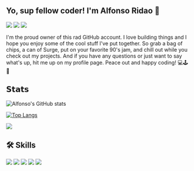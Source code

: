 
## Yo, sup fellow coder! I'm Alfonso Ridao 👋



[![](https://img.shields.io/badge/LinkedIn-0077B5?style=for-the-badge&logo=linkedin&logoColor=white)](https://www.linkedin.com/in/alfonsoridao/)
[![](https://img.shields.io/badge/website-000000?style=for-the-badge&logo=About.me&logoColor=white)](https://alfonso.ridao.ar/)
[![](https://img.shields.io/badge/ProtonMail-8B89CC?style=for-the-badge&logo=protonmail&logoColor=white)](mailto:alfonso@ridao.ar?subject=[GitHub]%20Inquiry)


I'm the proud owner of this rad GitHub account. I love building things and I hope you enjoy some of the cool stuff I've put together. So grab a bag of chips, a can of Surge, put on your favorite 90's jam, and chill out while you check out my projects. And if you have any questions or just want to say what's up, hit me up on my profile page. Peace out and happy coding! 💻🕹️ 🥷


## 𝗦𝘁𝗮𝘁𝘀

![Alfonso's GitHub stats](https://github-readme-stats.vercel.app/api?username=fonCki&hide=stars)

[![Top Langs](https://github-readme-stats.vercel.app/api/top-langs/?username=fonCki)](https://github.com/anuraghazra/github-readme-stats)

![](https://komarev.com/ghpvc/?username=fonCKi&label=PROFILE+VIEWS)
## 🛠 Skills



[![](https://img.shields.io/badge/C%2B%2B-00599C?style=for-the-badge&logo=c%2B%2B&logoColor=white)](https://github.com/fonCki?tab=repositories&q=&type=&language=c&sort=)
[![](https://img.shields.io/badge/HTML5-E34F26?style=for-the-badge&logo=html5&logoColor=white)](https://github.com/fonCki?tab=repositories&q=&type=&language=html&sort=)
[![](https://img.shields.io/badge/JavaScript-323330?style=for-the-badge&logo=javascript&logoColor=F7DF1E)](https://github.com/fonCki?tab=repositories&q=&type=&language=javascript&sort=)
[![](https://img.shields.io/badge/WebAssembly-654FF0?style=for-the-badge&logo=WebAssembly&logoColor=white)](https://github.com/fonCki?tab=repositories&q=&type=&language=c%23&sort=)
[![](https://img.shields.io/badge/CSS3-1572B6?style=for-the-badge&logo=css3&logoColor=white)](https://github.com/fonCki?tab=repositories&q=&type=&language=css&sort=)

